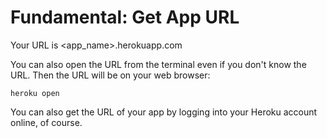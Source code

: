 # Fundamental: Get App URL
Your URL is <app_name>.herokuapp.com 

You can also open the URL from the terminal even if you don't know the URL. Then the URL will be on your web browser:
```
heroku open
```

You can also get the URL of your app by logging into your Heroku account online, of course.